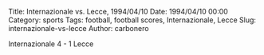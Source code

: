 Title: Internazionale vs. Lecce, 1994/04/10
Date: 1994/04/10 00:00
Category: sports
Tags: football, football scores, Internazionale, Lecce
Slug: internazionale-vs-lecce
Author: carbonero


Internazionale 4 - 1 Lecce
